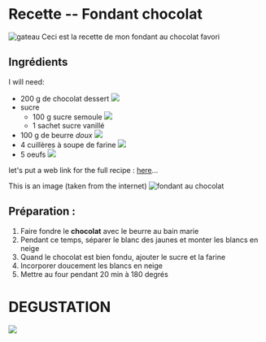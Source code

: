 # Recette -- Fondant chocolat
![gateau](https://static.cuisineaz.com/400x320/i75546-fondant-au-chocolat-de-delphine.jpg)
Ceci est la recette de mon fondant au chocolat favori

## **Ingrédients**

I will need:

- 200 g de chocolat dessert ![](https://image.afcdn.com/recipe/20170607/67456_w100h100c1cx350cy350.jpg)
- sucre
	- 100 g sucre semoule ![](https://image.afcdn.com/recipe/20170621/68916_w100h100c1cxt0cyt0cxb700cyb700.jpg)
	- 1 sachet sucre vanillé
- 100 g de beurre *doux* ![](https://image.afcdn.com/recipe/20170621/68919_w100h100c1cxt0cyt0cxb300cyb300.jpg)
- 4 cuillères à soupe de farine ![](https://image.afcdn.com/recipe/20170607/67682_w100h100c1cx350cy350.jpg)
- 5 oeufs ![](https://image.afcdn.com/recipe/20170607/67505_w100h100c1cx350cy350.jpg)


let's put a web link for the full recipe : [here](http://www.marmiton.org/recettes/recette_fondant-au-chocolat_15025.aspx)...

This is an image (taken from the internet) ![fondant au chocolat](https://image.afcdn.com/recipe/20150123/33431_w600.jpg)


## **Préparation** :


1. Faire fondre le **chocolat** avec le beurre au bain marie
2. Pendant ce temps, séparer le blanc des jaunes et monter les blancs en neige
3. Quand le chocolat est bien fondu, ajouter le sucre et la farine
4. Incorporer doucement les blancs en neige
5. Mettre au four pendant 20 min à 180 degrés

# DEGUSTATION

![](https://i.ytimg.com/vi/RHktSFZiJe0/hqdefault.jpg)
